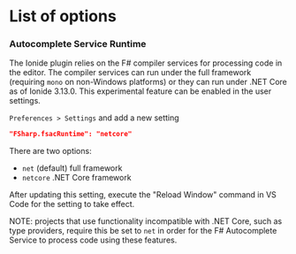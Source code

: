 # List of options

### Autocomplete Service Runtime

The Ionide plugin relies on the F# compiler services for processing code in the editor.  The compiler services can run under the full framework (requiring `mono` on non-Windows platforms) or they can run under .NET Core as of Ionide 3.13.0.  This experimental feature can be enabled in the user settings.

`Preferences > Settings` and add a new setting 
```json
"FSharp.fsacRuntime": "netcore"
```

There are two options:

* `net` (default) full framework
* `netcore` .NET Core framework

After updating this setting, execute the "Reload Window" command in VS Code for the setting to take effect.

NOTE: projects that use functionality incompatible with .NET Core, such as type providers, require this be set to `net` in order for the F# Autocomplete Service to process code using these features.
